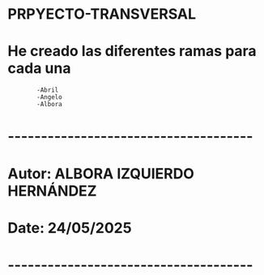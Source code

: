 # PRPYECTO-TRANSVERSAL
# He creado las diferentes ramas para cada una
            -Abril
            -Angelo
            -Albora

# -------------------------------------
# Autor: ALBORA IZQUIERDO HERNÁNDEZ 
# Date: 24/05/2025

# -------------------------------------
